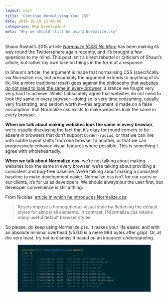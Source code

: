 ```yaml
---
layout: post
title: "Continue Normalising Your CSS"
date: 2016-10-19 12:40:58
categories: Web Development
meta: "Why we should still be using Normalize.css"
---
```


Shaun Rashid’s 2015 article [<cite>Normalize (CSS) No
More</cite>](http://shaunrashid.com/2015/09/15/normalize-css-no-more/) has been
making its way round the Twittersphere again recently, and it’s brought a few
questions to my mind. This post isn’t a direct rebuttal or criticism of Shaun’s
article, but rather my own take on things in the form of a response.

In Shaun’s article, the argument is made that normalising CSS (specifically via
Normalize.css, but presumably the argument extends to anything of its ilk, like
a more traditional reset) goes against the philosophy that [websites do not need
to look the same in every
browser](http://dowebsitesneedtolookexactlythesameineverybrowser.com/): a stance
we fought very very hard to achieve. Whilst I absolutely agree that websites do
not need to look the same in every browser—doing so is very time consuming,
usually very frustrating, and seldom worth it—this argument is made on a false
assumption: that Normalize.css exists to make websites look the same in every
browser.

**When we talk about making websites look the same in every browser**, we’re
usually discussing the fact that it’s okay for round corners to be absent in
browsers that don’t support `border-radius`, or that we can live with subtle
layout shifts from one browser to another, or that we can progressively enhance
visual features where possible. This is something I agree with wholeheartedly.

**When we talk about Normalize.css**, we’re not talking about making websites
look the same in every browser, we’re talking about providing a consistent and
bug-free baseline. We’re talking about making a consistent baseline to make
development easier. Normalize.css isn’t for our users or our clients, it’s for
us as developers. We should always put the user first, but developer convenience
is still a thing.

From Nicolas’ [article in which he introduces
Normalize.css](http://nicolasgallagher.com/about-normalize-css/):

> Resets impose a homogeneous visual style by flattening the default styles for
> almost all elements. In contrast, [N]ormalize.css retains many useful default
> browser styles.

So please, do keep using Normalize.css. It makes your life easier, and with an
absolute minimal overhead (v5.0.0 is a mere 984 bytes after gzip). Or, at the
very least, try not to dismiss it based on an incorrect understanding.

<figure>
  <img src="/wp-content/uploads/2016/10/screenshot-normalize-filesize.png"
       alt="Screenshot showing filesizes of compressed and uncompressed versions of Normalize.css" />
</figure>
